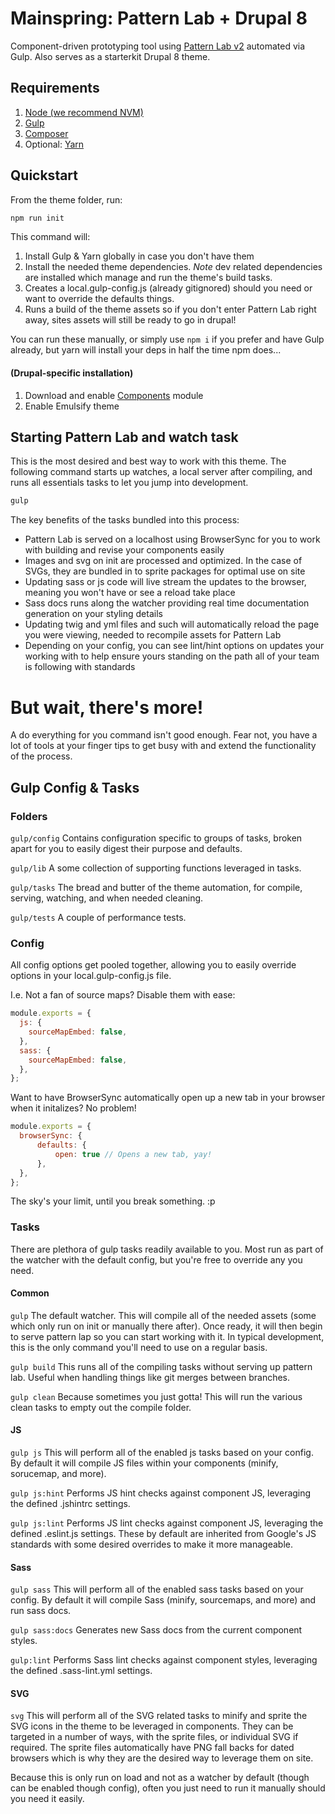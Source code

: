 # Mainspring: Pattern Lab + Drupal 8

Component-driven prototyping tool using [Pattern Lab v2](http://patternlab.io/) automated via Gulp. Also serves as a starterkit Drupal 8 theme.

## Requirements

  1. [Node (we recommend NVM)](https://github.com/creationix/nvm)
  2. [Gulp](http://gulpjs.com/)
  3. [Composer](https://getcomposer.org/)
  4. Optional: [Yarn](https://github.com/yarnpkg/yarn)

## Quickstart

From the theme folder, run: 

```bash
npm run init
```
  
This command will:

1. Install Gulp & Yarn globally in case you don't have them
2. Install the needed theme dependencies. *Note* dev related dependencies are installed which manage and run the theme's build tasks.
3. Creates a local.gulp-config.js (already gitignored) should you need or want to override the defaults things.
4. Runs a build of the theme assets so if you don't enter Pattern Lab right away, sites assets will still be ready to go in drupal!

You can run these manually, or simply use `npm i` if you prefer and have Gulp already, but yarn will install your deps in half the time npm does...

#### (Drupal-specific installation)

  1. Download and enable [Components](https://www.drupal.org/project/components) module
  2. Enable Emulsify theme

## Starting Pattern Lab and watch task

This is the most desired and best way to work with this theme. The following command starts up watches, a local server after compiling, and runs all essentials tasks to let you jump into development.

  ```bash
  gulp
  ```

The key benefits of the tasks bundled into this process:

* Pattern Lab is served on a localhost using BrowserSync for you to work with building and revise your components easily  
* Images and svg on init are processed and optimized. In the case of SVGs, they are bundled in to sprite packages for optimal use on site
* Updating sass or js code will live stream the updates to the browser, meaning you won't have or see a reload take place
* Sass docs runs along the watcher providing real time documentation generation on your styling details
* Updating twig and yml files and such will automatically reload the page you were viewing, needed to recompile assets for Pattern Lab
* Depending on your config, you can see lint/hint options on updates your working with to help ensure yours standing on the path all of your team is following with standards

# But wait, there's more!

A do everything for you command isn't good enough. Fear not, you have a lot of tools at your finger tips to get busy with and extend the functionality of the process.

## Gulp Config & Tasks

### Folders 

`gulp/config` Contains configuration specific to groups of tasks, broken apart for you to easily digest their purpose and defaults. 

`gulp/lib` A some collection of supporting functions leveraged in tasks.

`gulp/tasks` The bread and butter of the theme automation, for compile, serving, watching, and when needed cleaning.

`gulp/tests` A couple of performance tests.

### Config

All config options get pooled together, allowing you to easily override options in your local.gulp-config.js file.

I.e. Not a fan of source maps? Disable them with ease:
```js
module.exports = {
  js: {
    sourceMapEmbed: false,
  },
  sass: {
    sourceMapEmbed: false,
  },
};
```

Want to have BrowserSync automatically open up a new tab in your browser when it initalizes? No problem!

```js
module.exports = {
  browserSync: {
      defaults: {
          open: true // Opens a new tab, yay!
      },
  },
};
```

The sky's your limit, until you break something. :p

### Tasks

There are plethora of gulp tasks readily available to you. Most run as part of the watcher with the default config, but you're free to override any you need.

#### Common

`gulp` The default watcher. This will compile all of the needed assets (some which only run on init or manually there after). Once ready, it will then begin to serve pattern lap so you can start working with it. In typical development, this is the only command you'll need to use on a regular basis.

`gulp build` This runs all of the compiling tasks without serving up pattern lab. Useful when handling things like git merges between branches.

`gulp clean` Because sometimes you just gotta! This will run the various clean tasks to empty out the compile folder.

#### JS

`gulp js` This will perform all of the enabled js tasks based on your config. By default it will compile JS files within your components (minify, sorucemap, and more).

`gulp js:hint` Performs JS hint checks against component JS, leveraging the defined .jshintrc settings.

`gulp js:lint` Performs JS lint checks against component JS, leveraging the defined .eslint.js settings. These by default are inherited from Google's JS standards with some desired overrides to make it more manageable.

#### Sass

`gulp sass` This will perform all of the enabled sass tasks based on your config. By default it will compile Sass (minify, sourcemaps, and more) and run sass docs.

`gulp sass:docs` Generates new Sass docs from the current component styles.

`gulp:lint` Performs Sass lint checks against component styles, leveraging the defined .sass-lint.yml settings.

#### SVG

`svg` This will perform all of the SVG related tasks to minify and sprite the SVG icons in the theme to be leveraged in components. They can be targeted in a number of ways, with the sprite files, or individual SVG if required. The sprite files automatically have PNG fall backs for dated browsers which is why they are the desired way to leverage them on site.

Because this is only run on load and not as a watcher by default (though can be enabled though config), often you just need to run it manually should you need it easily.
